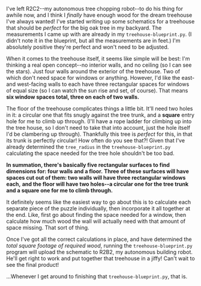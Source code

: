 I've left R2C2--my autonomous tree chopping robot--to do his thing for awhile now,
and I think I *finally* have enough wood for the dream treehouse I've always wanted!
I've started writing up some schematics for a treehouse that should be *perfect* for the big oak tree in my backyard.
The measurements I came up with are already in my `treehouse-blueprint.py`.
(I didn't note it in the blueprint, but all the measurements are in feet.)
I'm absolutely positive they're perfect and won't need to be adjusted.

When it comes to the treehouse itself, it seems like simple will be best:
I'm thinking a real open concept--no interior walls, and no ceiling (so I can see the stars).
Just four walls around the exterior of the treehouse. Two of which don't need space for windows or anything.
However, I'd like the east- and west-facing walls to each have three rectangular spaces for windows of equal size
(so I can watch the sun rise and set, of course).
That means **six window spaces total, three on each of two walls.**

The floor of the treehouse complicates things a little bit. It'll need two holes in it:
a circular one that fits snugly against the tree trunk, and a **square** entry hole for me to climb up through.
(I'll have a rope ladder for climbing up into the tree house, so I don't need to take that into account,
just the hole itself I'd be clambering up through).
Thankfully this tree is *perfect* for this, in that its trunk is perfectly circular!
How often do you see that?!
Given that I've already determined the `tree_radius` in the `treehouse-blueprint.py`
calculating the space needed for the tree hole shouldn't be too bad.

**In summation, there's basically five rectangular surfaces to find dimensions for: four walls and a floor.**
**Three of these surfaces will have spaces cut out of them: two walls will have three rectangular windows each,**
**and the floor will have two holes--a circular one for the tree trunk and a square one for me to climb through.**

It definitely seems like the easiest way to go about this is to calculate each separate piece of the puzzle individually,
then incorporate it all together at the end.
Like, first go about finding the space needed for a window,
then calculate how much wood the wall will actually need with that amount of space missing.
That sort of thing.

Once I've got all the correct calculations in place, and have determined the *total square footage of required wood*,
running the `treehouse-blueprint.py` program will upload the schematic to R2B2, my autonomous building robot.
He'll get right to work and put together that treehouse in a jiffy! Can't wait to see the final product!

...Whenever I get around to finishing that `treehouse-blueprint.py`, that is.
